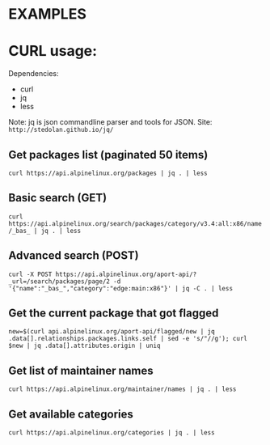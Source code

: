 

EXAMPLES
==========

CURL usage:
===========
Dependencies:
* curl
* jq
* less

Note: jq is json commandline parser and tools for JSON.
Site: `http://stedolan.github.io/jq/`

Get packages list (paginated 50 items)
----------------------------------------
`curl https://api.alpinelinux.org/packages | jq . | less`

Basic search (GET)
-----------------------------------------
`curl https://api.alpinelinux.org/search/packages/category/v3.4:all:x86/name/_bas_ | jq . | less`

Advanced search (POST)
-----------------------------------------
`curl -X POST https://api.alpinelinux.org/aport-api/?_url=/search/packages/page/2 -d '{"name":"_bas_","category":"edge:main:x86"}' | jq -C . | less`

Get the current package that got flagged
-----------------------------------------
`new=$(curl api.alpinelinux.org/aport-api/flagged/new | jq .data[].relationships.packages.links.self | sed -e 's/"//g'); curl $new | jq .data[].attributes.origin | uniq`

Get list of maintainer names
-----------------------------------------
`curl https://api.alpinelinux.org/maintainer/names | jq . | less`

Get available categories
-----------------------------------------
`curl https://api.alpinelinux.org/categories | jq . | less`


